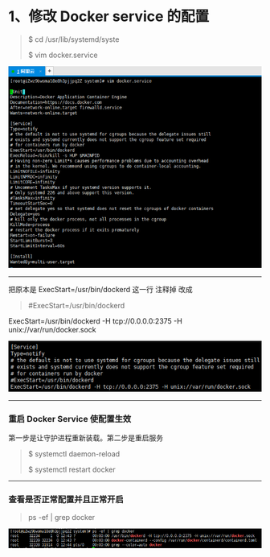 # 1、修改 Docker service 的配置

> $ cd /usr/lib/systemd/syste
>
> $  vim docker.service

![](/assets/2131231import.png)

---

把原本是 ExecStart=/usr/bin/dockerd  这一行 注释掉 改成

> \#ExecStart=/usr/bin/dockerd

ExecStart=/usr/bin/dockerd -H tcp://0.0.0.0:2375 -H unix://var/run/docker.sock

![](/assets/15134123import.png)

---

### 重启 Docker Service 使配置生效

第一步是让守护进程重新装载。第二步是重启服务

> $ systemctl daemon-reload
>
> $ systemctl restart docker

---

### 查看是否正常配置并且正常开启

> ps -ef \| grep docker

![](/assets/231231251323import.png)

